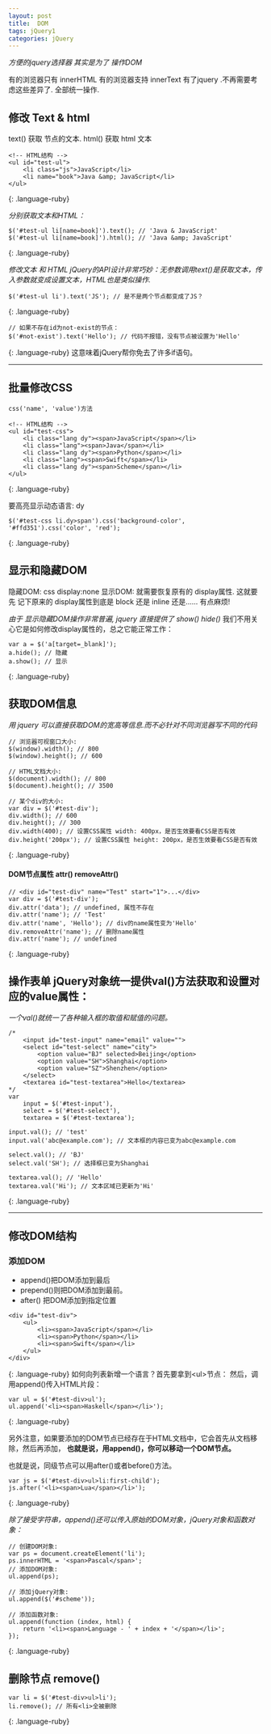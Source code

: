 ```yaml
---
layout: post
title:  DOM
tags: jQuery1
categories: jQuery
---
```


*方便的jquery选择器 其实是为了 操作DOM*

有的浏览器只有 innerHTML
有的浏览器支持 innerText 
有了jquery .不再需要考虑这些差异了. 全部统一操作.


## 修改 Text & html
text() 获取 节点的文本.
html() 获取 html 文本

~~~
<!-- HTML结构 -->
<ul id="test-ul">
    <li class="js">JavaScript</li>
    <li name="book">Java &amp; JavaScript</li>
</ul>
~~~
{: .language-ruby}

*分别获取文本和HTML：*
~~~
$('#test-ul li[name=book]').text(); // 'Java & JavaScript'
$('#test-ul li[name=book]').html(); // 'Java &amp; JavaScript'
~~~
{: .language-ruby}


*修改文本 和 HTML*
*jQuery的API设计非常巧妙：无参数调用text()是获取文本，传入参数就变成设置文本，HTML也是类似操作.*
~~~
$('#test-ul li').text('JS'); // 是不是两个节点都变成了JS？
~~~
{: .language-ruby}


~~~
// 如果不存在id为not-exist的节点：
$('#not-exist').text('Hello'); // 代码不报错，没有节点被设置为'Hello'
~~~
{: .language-ruby}
这意味着jQuery帮你免去了许多if语句。




---
## 批量修改CSS
`css('name', 'value')方法`

~~~
<!-- HTML结构 -->
<ul id="test-css">
    <li class="lang dy"><span>JavaScript</span></li>
    <li class="lang"><span>Java</span></li>
    <li class="lang dy"><span>Python</span></li>
    <li class="lang"><span>Swift</span></li>
    <li class="lang dy"><span>Scheme</span></li>
</ul>
~~~
{: .language-ruby}

要高亮显示动态语言: dy
~~~
$('#test-css li.dy>span').css('background-color', '#ffd351').css('color', 'red');
~~~
{: .language-ruby}







## 显示和隐藏DOM

隐藏DOM: css display:none 
显示DOM: 就需要恢复原有的 display属性.
这就要先 记下原来的 display属性到底是 block 还是 inline 还是...... 有点麻烦!

*由于 显示隐藏DOM操作非常普遍, jquery 直接提供了 show() hide()*
我们不用关心它是如何修改display属性的，总之它能正常工作：
~~~
var a = $('a[target=_blank]');
a.hide(); // 隐藏
a.show(); // 显示
~~~
{: .language-ruby}




## 获取DOM信息
*用 jquery 可以直接获取DOM的宽高等信息.而不必针对不同浏览器写不同的代码*
~~~
// 浏览器可视窗口大小:
$(window).width(); // 800
$(window).height(); // 600

// HTML文档大小:
$(document).width(); // 800
$(document).height(); // 3500

// 某个div的大小:
var div = $('#test-div');
div.width(); // 600
div.height(); // 300
div.width(400); // 设置CSS属性 width: 400px，是否生效要看CSS是否有效
div.height('200px'); // 设置CSS属性 height: 200px，是否生效要看CSS是否有效
~~~
{: .language-ruby}



#### DOM节点属性 attr() removeAttr()
~~~
// <div id="test-div" name="Test" start="1">...</div>
var div = $('#test-div');
div.attr('data'); // undefined, 属性不存在
div.attr('name'); // 'Test'
div.attr('name', 'Hello'); // div的name属性变为'Hello'
div.removeAttr('name'); // 删除name属性
div.attr('name'); // undefined
~~~
{: .language-ruby}





## 操作表单   jQuery对象统一提供val()方法获取和设置对应的value属性：
*一个val()就统一了各种输入框的取值和赋值的问题。*

~~~
/*
    <input id="test-input" name="email" value="">
    <select id="test-select" name="city">
        <option value="BJ" selected>Beijing</option>
        <option value="SH">Shanghai</option>
        <option value="SZ">Shenzhen</option>
    </select>
    <textarea id="test-textarea">Hello</textarea>
*/
var
    input = $('#test-input'),
    select = $('#test-select'),
    textarea = $('#test-textarea');

input.val(); // 'test'
input.val('abc@example.com'); // 文本框的内容已变为abc@example.com

select.val(); // 'BJ'
select.val('SH'); // 选择框已变为Shanghai

textarea.val(); // 'Hello'
textarea.val('Hi'); // 文本区域已更新为'Hi'
~~~
{: .language-ruby}








--- 
## 修改DOM结构

### 添加DOM
- append()把DOM添加到最后
- prepend()则把DOM添加到最前。
- after()  把DOM添加到指定位置

~~~
<div id="test-div">
    <ul>
        <li><span>JavaScript</span></li>
        <li><span>Python</span></li>
        <li><span>Swift</span></li>
    </ul>
</div>
~~~
{: .language-ruby}
如何向列表新增一个语言？首先要拿到\<ul\>节点：
然后，调用append()传入HTML片段：
~~~
var ul = $('#test-div>ul');
ul.append('<li><span>Haskell</span></li>');
~~~
{: .language-ruby}




另外注意，如果要添加的DOM节点已经存在于HTML文档中，它会首先从文档移除，然后再添加，
**也就是说，用append()，你可以移动一个DOM节点。**


也就是说，同级节点可以用after()或者before()方法。
~~~
var js = $('#test-div>ul>li:first-child');
js.after('<li><span>Lua</span></li>');
~~~
{: .language-ruby}





*除了接受字符串，append()还可以传入原始的DOM对象，jQuery对象和函数对象：*

~~~
// 创建DOM对象:
var ps = document.createElement('li');
ps.innerHTML = '<span>Pascal</span>';
// 添加DOM对象:
ul.append(ps);

// 添加jQuery对象:
ul.append($('#scheme'));

// 添加函数对象:
ul.append(function (index, html) {
    return '<li><span>Language - ' + index + '</span></li>';
});
~~~
{: .language-ruby}






## 删除节点 remove()

~~~
var li = $('#test-div>ul>li');
li.remove(); // 所有<li>全被删除
~~~
{: .language-ruby}



























